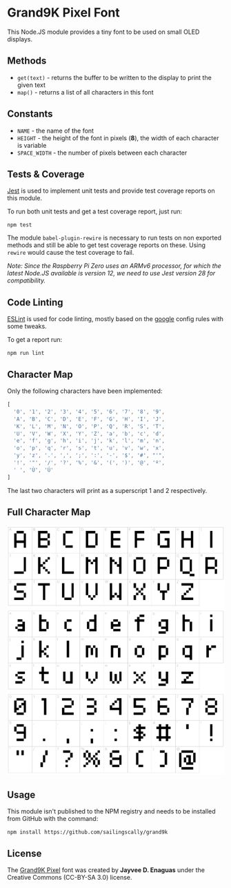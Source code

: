 # Grand9K Pixel Font

This Node.JS module provides a tiny font to be used on small OLED displays.

## Methods

- `get(text)` - returns the buffer to be written to the display to print the given text
- `map()` - returns a list of all characters in this font

## Constants

- `NAME` - the name of the font
- `HEIGHT` - the height of the font in pixels (**8**), the width of each character is variable
- `SPACE_WIDTH` - the number of pixels between each character

## Tests & Coverage

[Jest](https://jestjs.io/) is used to implement unit tests and provide test coverage reports on this module.

To run both unit tests and get a test coverage report, just run:

```
npm test
```

The module `babel-plugin-rewire` is necessary to run tests on non exported methods and still be able to get
test coverage reports on these. Using `rewire` would cause the test coverage to fail.

*Note: Since the Raspberry Pi Zero uses an ARMv6 processor, for which the latest Node.JS available is
version 12, we need to use Jest version 28 for compatibility.*

## Code Linting

[ESLint](https://eslint.org/) is used for code linting, mostly based on the
[google](https://www.npmjs.com/package/eslint-config-google) config rules with some tweaks.

To get a report run:

```
npm run lint
```

## Character Map

Only the following characters have been implemented:

```JavaScript
[
  '0', '1', '2', '3', '4', '5', '6', '7', '8', '9',
  'A', 'B', 'C', 'D', 'E', 'F', 'G', 'H', 'I', 'J',
  'K', 'L', 'M', 'N', 'O', 'P', 'Q', 'R', 'S', 'T',
  'U', 'V', 'W', 'X', 'Y', 'Z', 'a', 'b', 'c', 'd',
  'e', 'f', 'g', 'h', 'i', 'j', 'k', 'l', 'm', 'n',
  'o', 'p', 'q', 'r', 's', 't', 'u', 'v', 'w', 'x',
  'y', 'z', '.', ',', ';', ':', '-', '$', '#', "'",
  '!', '"', '/', '?', '%', '&', '(', ')', '@', 'º',
  ' ', 'Ù', 'Ú'
]
```

The last two characters will print as a superscript 1 and 2 respectively.

## Full Character Map

![Grand9K Pixel character map](/grand9k-pixel-font-character-map.png)

## Usage

This module isn't published to the NPM registry and needs to be installed from GitHub with the command:

```
npm install https://github.com/sailingscally/grand9k
```

## License

The [Grand9K Pixel](https://www.fontget.com/font/grand9k-pixel/) font was created by **Jayvee D. Enaguas**
under the Creative Commons (CC-BY-SA 3.0) license.
